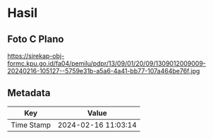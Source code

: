 # Hasil

## Foto C Plano

https://sirekap-obj-formc.kpu.go.id/fa04/pemilu/pdpr/13/09/01/20/09/1309012009009-20240216-105127--5759e31b-a5a6-4a41-bb77-107a464be76f.jpg


## Metadata

| Key        | Value               |
| ---------- | ------------------- |
| Time Stamp | 2024-02-16 11:03:14 |



